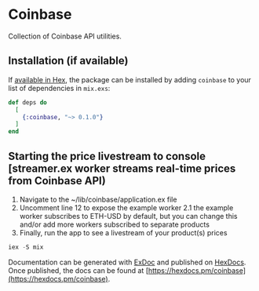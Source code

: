 # Coinbase

Collection of Coinbase API utilities.

## Installation (if available)

If [available in Hex](https://hex.pm/docs/publish), the package can be installed
by adding `coinbase` to your list of dependencies in `mix.exs`:

```elixir
def deps do
  [
    {:coinbase, "~> 0.1.0"}
  ]
end
```


## Starting the price livestream to console [streamer.ex worker streams real-time prices from Coinbase API)

1. Navigate to the ~/lib/coinbase/application.ex file
2. Uncomment line 12 to expose the example worker
	2.1 the example worker subscribes to ETH-USD by default, but you can change this and/or add more workers subscribed to separate products
3. Finally, run the app to see a livestream of your product(s) prices

```elixir
iex -S mix
``` 

Documentation can be generated with [ExDoc](https://github.com/elixir-lang/ex_doc)
and published on [HexDocs](https://hexdocs.pm). Once published, the docs can
be found at [https://hexdocs.pm/coinbase](https://hexdocs.pm/coinbase).

